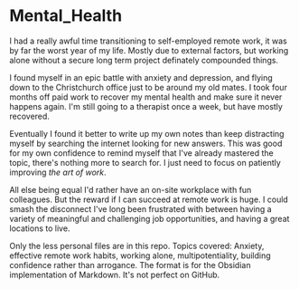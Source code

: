 # Mental_Health

I had a really awful time transitioning to self-employed remote work, it was by far the worst year of my life.  Mostly due to external factors, but working alone without a secure long term project definately compounded things. 

I found myself in an epic battle with anxiety and depression, and flying down to the Christchurch office just to be around my old mates. I took four months off paid work to recover my mental health and make sure it never happens again. I'm still going to a therapist once a week, but have mostly recovered.  

Eventually I found it better to write up my own notes than keep distracting myself by searching the internet looking for new answers.  This was good for my own confidence to remind myself that I've already mastered the topic, there's nothing more to search for.  I just need to focus on patiently improving *the art of work*.

All else being equal I'd rather have an on-site workplace with fun colleagues. But the reward if I can succeed at remote work is huge.  I could smash the disconnect I've long been frustrated with between having a variety of meaningful and challenging job opportunities, and having a great locations to live.

Only the less personal files are in this repo. Topics covered: Anxiety, effective remote work habits, working alone, multipotentiality, building confidence rather than arrogance.  The format is for the Obsidian implementation of Markdown.  It's not perfect on GitHub.
